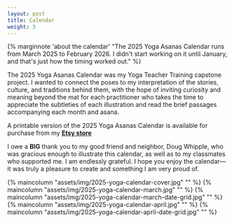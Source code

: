 ```yaml
---
layout: post
title: Calendar
weight: 3
---
```


{% marginnote 'about the calendar' "The 2025 Yoga Asanas Calendar runs from March 2025 to February 2026. I didn't start working on it until January, and that's just how the timing worked out." %}

The 2025 Yoga Asanas Calendar was my Yoga Teacher Training capstone project. I wanted to connect the poses to my interpretation of the stories, culture, and traditions behind them, with the hope of inviting curiosity and meaning beyond the mat for each practitioner who takes the time to appreciate the subtleties of each illustration and read the brief passages accompanying each month and asana.

A printable version of the 2025 Yoga Asanas Calendar is available for purchase from my [**Etsy store**](https://www.etsy.com/listing/1879434874/2025-yoga-asanas-calendar)

I owe a **BIG** thank you to my good friend and neighbor, Doug Whipple, who was gracious enough to illustrate this calendar, as well as to my classmates who supported me. I am endlessly grateful. I hope you enjoy the calendar—it was truly a pleasure to create and something I am very proud of.

{% maincolumn "assets/img/2025-yoga-calendar-cover.jpg" "" %}
{% maincolumn "assets/img/2025-yoga-calendar-march.jpg" "" %}
{% maincolumn "assets/img/2025-yoga-calendar-march-date-grid.jpg" "" %}
{% maincolumn "assets/img/2025-yoga-calendar-april.jpg" "" %}
{% maincolumn "assets/img/2025-yoga-calendar-april-date-grid.jpg" "" %}